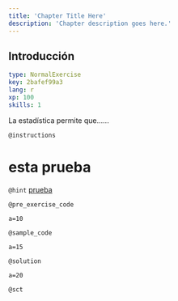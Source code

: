 ```yaml
---
title: 'Chapter Title Here'
description: 'Chapter description goes here.'
---
```


## Introducción

```yaml
type: NormalExercise
key: 2bafef99a3
lang: r
xp: 100
skills: 1
```

La estadística permite que......

`@instructions`
# esta prueba

`@hint`
[prueba]()

`@pre_exercise_code`
```{r}
a=10
```

`@sample_code`
```{r}
a=15
```

`@solution`
```{r}
a=20
```

`@sct`
```{r}

```
